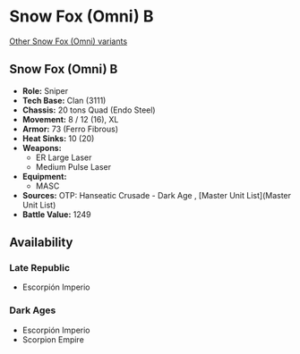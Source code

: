 # Snow Fox (Omni) B 

[Other Snow Fox (Omni) variants](../snow_fox_omni.md) 

## Snow Fox (Omni) B 

- **Role:** Sniper 
- **Tech Base:** Clan (3111) 
- **Chassis:** 20 tons Quad (Endo Steel) 
- **Movement:** 8 / 12 (16), XL 
- **Armor:** 73 (Ferro Fibrous) 
- **Heat Sinks:** 10 (20) 
- **Weapons:** 
  - ER Large Laser 
  - Medium Pulse Laser 
- **Equipment:** 
  - MASC 
- **Sources:** OTP: Hanseatic Crusade - Dark Age , [Master Unit List](Master Unit List) 
- **Battle Value:** 1249 

## Availability 

### Late Republic 

- Escorpión Imperio 

### Dark Ages 

- Escorpión Imperio 
- Scorpion Empire 

